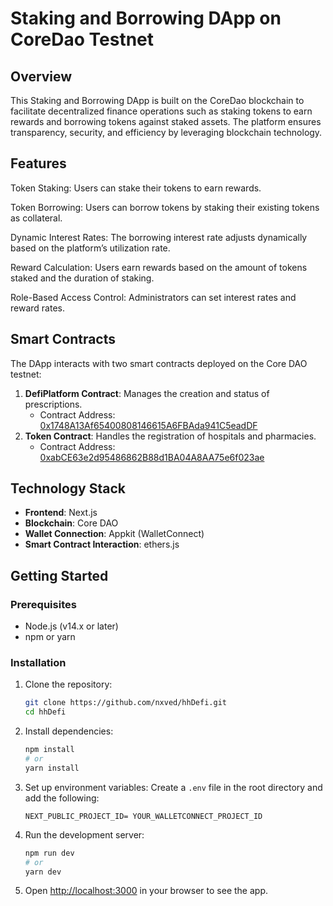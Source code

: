 # Staking and Borrowing DApp on CoreDao Testnet

## Overview
This Staking and Borrowing DApp is built on the CoreDao blockchain to facilitate decentralized finance operations such as staking tokens to earn rewards and borrowing tokens against staked assets. The platform ensures transparency, security, and efficiency by leveraging blockchain technology.

## Features

Token Staking: Users can stake their tokens to earn rewards.

Token Borrowing: Users can borrow tokens by staking their existing tokens as collateral.

Dynamic Interest Rates: The borrowing interest rate adjusts dynamically based on the platform’s utilization rate.

Reward Calculation: Users earn rewards based on the amount of tokens staked and the duration of staking.

Role-Based Access Control: Administrators can set interest rates and reward rates.

## Smart Contracts

The DApp interacts with two smart contracts deployed on the Core DAO testnet:

1. **DefiPlatform Contract**: Manages the creation and status of prescriptions.
   - Contract Address: [0x1748A13Af65400808146615A6FBAda941C5eadDF](https://scan.test.btcs.network/address/0x1748A13Af65400808146615A6FBAda941C5eadDF)
2. **Token Contract**: Handles the registration of hospitals and pharmacies.
   - Contract Address: [0xabCE63e2d95486862B88d1BA04A8AA75e6f023ae](https://scan.test.btcs.network/address/0xabCE63e2d95486862B88d1BA04A8AA75e6f023ae)

## Technology Stack

- **Frontend**: Next.js
- **Blockchain**: Core DAO
- **Wallet Connection**: Appkit (WalletConnect)
- **Smart Contract Interaction**: ethers.js

## Getting Started

### Prerequisites

- Node.js (v14.x or later)
- npm or yarn

### Installation

1. Clone the repository:

   ```bash
   git clone https://github.com/nxved/hhDefi.git
   cd hhDefi
   ```
2. Install dependencies:

   ```bash
   npm install
   # or
   yarn install
   ```
3. Set up environment variables:
   Create a `.env` file in the root directory and add the following:

   ```env
   NEXT_PUBLIC_PROJECT_ID= YOUR_WALLETCONNECT_PROJECT_ID
   ```
4. Run the development server:

   ```bash
   npm run dev
   # or
   yarn dev
   ```
5. Open [http://localhost:3000](http://localhost:3000) in your browser to see the app.
